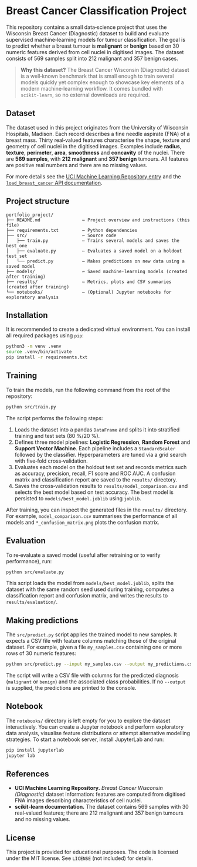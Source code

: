 # Breast Cancer Classification Project

This repository contains a small data‑science project that uses the
Wisconsin Breast Cancer (Diagnostic) dataset to build and evaluate
supervised machine‑learning models for tumour classification.  The goal
is to predict whether a breast tumour is **malignant** or **benign**
based on 30 numeric features derived from cell nuclei in digitised
images.  The dataset consists of 569
samples split into 212 malignant and 357 benign cases.

> **Why this dataset?**  The Breast Cancer Wisconsin (Diagnostic)
> dataset is a well‑known benchmark that is small enough to train
> several models quickly yet complex enough to showcase key elements
> of a modern machine‑learning workflow.  It comes bundled with
> `scikit‑learn`, so no external downloads are required.

## Dataset

The dataset used in this project originates from the University of
Wisconsin Hospitals, Madison.  Each record describes a fine
needle aspirate (FNA) of a breast mass.  Thirty real‑valued
features characterise the shape, texture and geometry of cell nuclei in
the digitised images.  Examples include
**radius**, **texture**, **perimeter**, **area**, **smoothness** and
**concavity** of the nuclei.  There are **569 samples**, with **212
malignant** and **357 benign** tumours.  All features are positive
real numbers and there are no missing values.

For more details see the [UCI Machine Learning Repository
entry](https://archive.ics.uci.edu/dataset/17/breast+cancer+wisconsin+diagnostic)
and the [`load_breast_cancer` API documentation](https://scikit-learn.org/stable/modules/generated/sklearn.datasets.load_breast_cancer.html).

## Project structure

```text
portfolio_project/
├── README.md                ← Project overview and instructions (this file)
├── requirements.txt         ← Python dependencies
├── src/                     ← Source code
│   ├── train.py             ← Trains several models and saves the best one
│   ├── evaluate.py          ← Evaluates a saved model on a holdout test set
│   └── predict.py           ← Makes predictions on new data using a saved model
├── models/                  ← Saved machine‑learning models (created after training)
├── results/                 ← Metrics, plots and CSV summaries (created after training)
└── notebooks/               ← (Optional) Jupyter notebooks for exploratory analysis
```

## Installation

It is recommended to create a dedicated virtual environment.  You can
install all required packages using `pip`:

```bash
python3 -m venv .venv
source .venv/bin/activate
pip install -r requirements.txt
```

## Training

To train the models, run the following command from the root of the
repository:

```bash
python src/train.py
```

The script performs the following steps:

1. Loads the dataset into a pandas `DataFrame` and splits it into
   stratified training and test sets (80 %/20 %).
2. Defines three model pipelines: **Logistic Regression**, **Random
   Forest** and **Support Vector Machine**.  Each pipeline includes a
   `StandardScaler` followed by the classifier.  Hyperparameters are
   tuned via a grid search with five‑fold cross‑validation.
3. Evaluates each model on the holdout test set and records metrics such
   as accuracy, precision, recall, F1 score and ROC AUC.  A confusion
   matrix and classification report are saved to the `results/`
   directory.
4. Saves the cross‑validation results to `results/model_comparison.csv`
   and selects the best model based on test accuracy.  The best model
   is persisted to `models/best_model.joblib` using `joblib`.

After training, you can inspect the generated files in the `results/`
directory.  For example, `model_comparison.csv` summarises the
performance of all models and `*_confusion_matrix.png` plots the
confusion matrix.

## Evaluation

To re‑evaluate a saved model (useful after retraining or to verify
performance), run:

```bash
python src/evaluate.py
```

This script loads the model from `models/best_model.joblib`, splits the
dataset with the same random seed used during training, computes a
classification report and confusion matrix, and writes the results to
`results/evaluation/`.

## Making predictions

The `src/predict.py` script applies the trained model to new samples.  It
expects a CSV file with feature columns matching those of the original
dataset.  For example, given a file `my_samples.csv` containing one or
more rows of 30 numeric features:

```bash
python src/predict.py --input my_samples.csv --output my_predictions.csv
```

The script will write a CSV file with columns for the predicted
diagnosis (`malignant` or `benign`) and the associated class
probabilities.  If no `--output` is supplied, the predictions are
printed to the console.

## Notebook

The `notebooks/` directory is left empty for you to explore the
dataset interactively.  You can create a Jupyter notebook and perform
exploratory data analysis, visualise feature distributions or attempt
alternative modelling strategies.  To start a notebook server, install
JupyterLab and run:

```bash
pip install jupyterlab
jupyter lab
```

## References

* **UCI Machine Learning Repository.** *Breast Cancer Wisconsin (Diagnostic)*
  dataset information: features are computed from digitised FNA images
  describing characteristics of cell nuclei.
* **scikit‑learn documentation.** The dataset contains 569 samples with
  30 real‑valued features; there are 212 malignant and 357 benign
  tumours and no missing values.

## License

This project is provided for educational purposes.  The code is licensed
under the MIT license.  See `LICENSE` (not included) for details.
